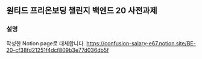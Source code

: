 ## 원티드 프리온보딩 챌린지 백엔드 20 사전과제


### 설명
작성한 Notion page로 대체합니다.
https://confusion-salary-e67.notion.site/BE-20-cf38fd21251f4dcf809b3e77d036db5f
